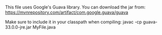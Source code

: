 This file uses Google's Guava library.
You can download the jar from: https://mvnrepository.com/artifact/com.google.guava/guava

Make sure to include it in your classpath when compiling:
javac -cp guava-33.0.0-jre.jar MyFile.java
